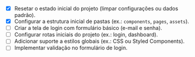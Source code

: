 - [x] Resetar o estado inicial do projeto (limpar configurações ou dados padrão).
- [x] Configurar a estrutura inicial de pastas (ex.: `components`, `pages`, `assets`).
- [ ] Criar a tela de login com formulário básico (e-mail e senha).
- [ ] Configurar rotas iniciais do projeto (ex.: login, dashboard).
- [ ] Adicionar suporte a estilos globais (ex.: CSS ou Styled Components).
- [ ] Implementar validação no formulário de login.